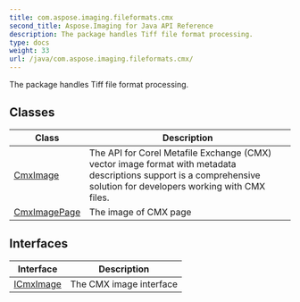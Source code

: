 ```yaml
---
title: com.aspose.imaging.fileformats.cmx
second_title: Aspose.Imaging for Java API Reference
description: The package handles Tiff file format processing.
type: docs
weight: 33
url: /java/com.aspose.imaging.fileformats.cmx/
---
```


The package handles Tiff file format processing.


## Classes

| Class | Description |
| --- | --- |
| [CmxImage](../com.aspose.imaging.fileformats.cmx/cmximage) | The API for Corel Metafile Exchange (CMX) vector image format with metadata descriptions support is a comprehensive solution for developers working with CMX files. |
| [CmxImagePage](../com.aspose.imaging.fileformats.cmx/cmximagepage) | The image of CMX page |

## Interfaces

| Interface | Description |
| --- | --- |
| [ICmxImage](../com.aspose.imaging.fileformats.cmx/icmximage) | The CMX image interface |
